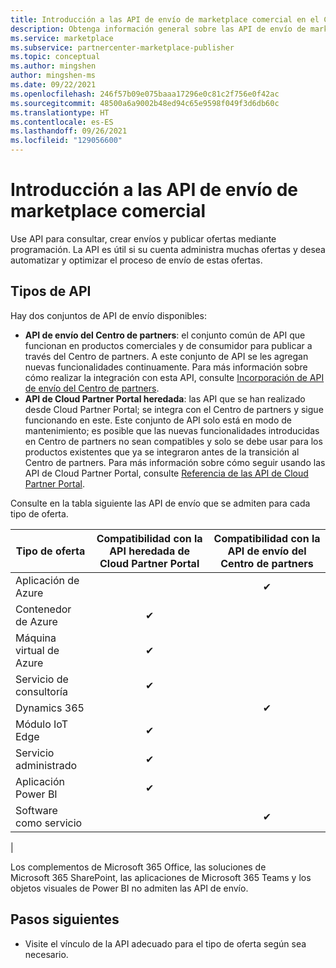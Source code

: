 ```yaml
---
title: Introducción a las API de envío de marketplace comercial en el Centro de partners
description: Obtenga información general sobre las API de envío de marketplace comercial.
ms.service: marketplace
ms.subservice: partnercenter-marketplace-publisher
ms.topic: conceptual
ms.author: mingshen
author: mingshen-ms
ms.date: 09/22/2021
ms.openlocfilehash: 246f57b09e075baaa17296e0c81c2f756e0f42ac
ms.sourcegitcommit: 48500a6a9002b48ed94c65e9598f049f3d6db60c
ms.translationtype: HT
ms.contentlocale: es-ES
ms.lasthandoff: 09/26/2021
ms.locfileid: "129056600"
---
```

# <a name="commercial-marketplace-submission-api-overview"></a>Introducción a las API de envío de marketplace comercial

Use API para consultar, crear envíos y publicar ofertas mediante programación. La API es útil si su cuenta administra muchas ofertas y desea automatizar y optimizar el proceso de envío de estas ofertas.

## <a name="types-of-apis"></a>Tipos de API

Hay dos conjuntos de API de envío disponibles:

- **API de envío del Centro de partners**: el conjunto común de API que funcionan en productos comerciales y de consumidor para publicar a través del Centro de partners. A este conjunto de API se les agregan nuevas funcionalidades continuamente. Para más información sobre cómo realizar la integración con esta API, consulte [Incorporación de API de envío del Centro de partners](submission-api-onboard.md). 
- **API de Cloud Partner Portal heredada**: las API que se han realizado desde Cloud Partner Portal; se integra con el Centro de partners y sigue funcionando en este. Este conjunto de API solo está en modo de mantenimiento; es posible que las nuevas funcionalidades introducidas en Centro de partners no sean compatibles y solo se debe usar para los productos existentes que ya se integraron antes de la transición al Centro de partners. Para más información sobre cómo seguir usando las API de Cloud Partner Portal, consulte [Referencia de las API de Cloud Partner Portal](cloud-partner-portal-api-overview.md).

Consulte en la tabla siguiente las API de envío que se admiten para cada tipo de oferta.

| Tipo de oferta | Compatibilidad con la API heredada de Cloud Partner Portal | Compatibilidad con la API de envío del Centro de partners |
| --- | :---: | :---: |
| Aplicación de Azure |  | &#x2714; |
| Contenedor de Azure | &#x2714; |  |
| Máquina virtual de Azure | &#x2714; |  |
| Servicio de consultoría | &#x2714; |  |
| Dynamics 365 |  | &#x2714; |
| Módulo IoT Edge | &#x2714; |  |
| Servicio administrado | &#x2714; |  |
| Aplicación Power BI | &#x2714; |  |
| Software como servicio |  | &#x2714; |
|

Los complementos de Microsoft 365 Office, las soluciones de Microsoft 365 SharePoint, las aplicaciones de Microsoft 365 Teams y los objetos visuales de Power BI no admiten las API de envío.

## <a name="next-steps"></a>Pasos siguientes

- Visite el vínculo de la API adecuado para el tipo de oferta según sea necesario.
